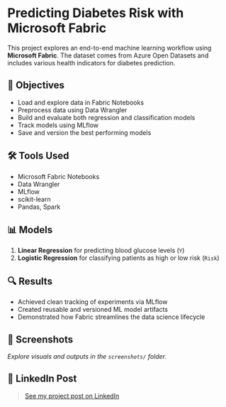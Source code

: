 # Predicting Diabetes Risk with Microsoft Fabric

This project explores an end-to-end machine learning workflow using **Microsoft Fabric**. The dataset comes from Azure Open Datasets and includes various health indicators for diabetes prediction.

## 📌 Objectives
- Load and explore data in Fabric Notebooks
- Preprocess data using Data Wrangler
- Build and evaluate both regression and classification models
- Track models using MLflow
- Save and version the best performing models

## 🛠 Tools Used
- Microsoft Fabric Notebooks
- Data Wrangler
- MLflow
- scikit-learn
- Pandas, Spark

## 📊 Models
1. **Linear Regression** for predicting blood glucose levels (`Y`)
2. **Logistic Regression** for classifying patients as high or low risk (`Risk`)

## 🔍 Results
- Achieved clean tracking of experiments via MLflow
- Created reusable and versioned ML model artifacts
- Demonstrated how Fabric streamlines the data science lifecycle

## 📸 Screenshots
*Explore visuals and outputs in the `screenshots/` folder.*

## 🔗 LinkedIn Post
> [See my project post on LinkedIn](#)




